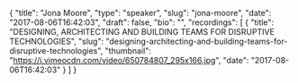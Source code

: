 {
  "title": "Jona Moore",
  "type": "speaker",
  "slug": "jona-moore",
  "date": "2017-08-06T16:42:03",
  "draft": false,
  "bio": "",
  "recordings": [
    {
      "title": "DESIGNING, ARCHITECTING AND BUILDING TEAMS FOR DISRUPTIVE TECHNOLOGIES",
      "slug": "designing-architecting-and-building-teams-for-disruptive-technologies",
      "thumbnail": "https://i.vimeocdn.com/video/650784807_295x166.jpg",
      "date": "2017-08-06T16:42:03"
    }
  ]
}